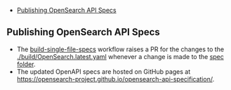 - [Publishing OpenSearch API Specs](#publishing-opensearch-api-specs)

## Publishing OpenSearch API Specs

* The [build-single-file-specs](.github/workflows/build-single-file-specs.yml) workflow raises a PR for the changes to the [./build/OpenSearch.latest.yaml](builds/OpenSearch.latest.yaml) whenever a change is made to the [spec folder](./spec).
* The updated OpenAPI specs are hosted on GitHub pages at https://opensearch-project.github.io/opensearch-api-specification/.
